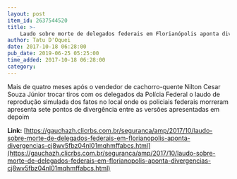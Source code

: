 ```yaml
---
layout: post
item_id: 2637544520
title: >-
    Laudo sobre morte de delegados federais em Florianópolis aponta divergências
author: Tatu D'Oquei
date: 2017-10-18 06:28:00
pub_date: 2019-06-25 05:25:00
time_added: 2017-10-18 06:28:00
category: 
---
```


Mais de quatro meses após o vendedor de cachorro-quente Nilton Cesar Souza Júnior trocar tiros com os delegados da Polícia Federal o laudo de reprodução simulada dos fatos no local onde os policiais federais morreram apresenta sete pontos de divergência entre as versões apresentadas em depoim

**Link:** [https://gauchazh.clicrbs.com.br/seguranca/amp/2017/10/laudo-sobre-morte-de-delegados-federais-em-florianopolis-aponta-divergencias-cj8wv5fbz04nl01mqhmffabcs.html](https://gauchazh.clicrbs.com.br/seguranca/amp/2017/10/laudo-sobre-morte-de-delegados-federais-em-florianopolis-aponta-divergencias-cj8wv5fbz04nl01mqhmffabcs.html)

